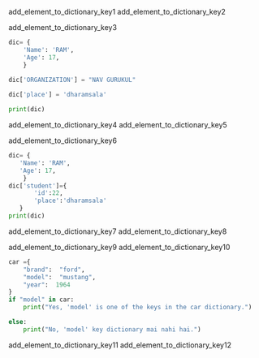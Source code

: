 add_element_to_dictionary_key1
add_element_to_dictionary_key2



add_element_to_dictionary_key3
```python
dic= {
    'Name': 'RAM', 
    'Age': 17,
    }
    
dic['ORGANIZATION'] = "NAV GURUKUL"

dic['place'] = 'dharamsala'

print(dic)
 ```
add_element_to_dictionary_key4
add_element_to_dictionary_key5



add_element_to_dictionary_key6
        
 ```python   
dic= {
    'Name': 'RAM',
    'Age': 17,
     }
dic['student']={
        'id':22, 
        'place':'dharamsala'
    }
print(dic)
 ```
    
add_element_to_dictionary_key7
add_element_to_dictionary_key8

        

add_element_to_dictionary_key9
add_element_to_dictionary_key10




```python
car ={
	"brand":  "ford",
	"model":  "mustang",
	"year":  1964
}
if "model" in car:
    print("Yes, 'model' is one of the keys in the car dictionary.")

else:
    print("No, 'model' key dictionary mai nahi hai.")
 ```

add_element_to_dictionary_key11
add_element_to_dictionary_key12
